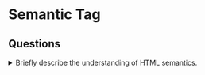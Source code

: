 # Semantic Tag

## Questions

<details>
  <summary>
    Briefly describe the understanding of HTML semantics.
  </summary>

  <p></p>

  > by Yaxing Son [@yaxingson]()

  <a href="https://tsch.js.org/2/play" target="_blank">
    <img src="https://img.shields.io/badge/-Take%20the%20Challenge-3178c6?logo=typescript&logoColor=white" alt="Take the Challenge"/>
  </a> &nbsp;&nbsp;&nbsp;
  <a href="./README.zh-CN.md" target="_blank">
    <img src="https://img.shields.io/badge/-%E7%AE%80%E4%BD%93%E4%B8%AD%E6%96%87-gray" alt="简体中文"/>
  </a>

  <p></p>

  <a href="../../README.md" target="_blank">
    <img src="https://img.shields.io/badge/-Back-grey" alt="Back"/>
  </a> 
  <a href="https://tsch.js.org/2/answer" target="_blank">
    <img src="https://img.shields.io/badge/-Share%20your%20Solutions-teal" alt="Share your Solutions"/>
  </a> 
  <a href="https://tsch.js.org/2/solutions" target="_blank">
    <img src="https://img.shields.io/badge/-Check%20out%20Solutions-de5a77?logo=awesome-lists&logoColor=white" alt="Check out Solutions"/>
  </a>

</details>
